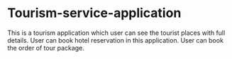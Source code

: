 # Tourism-service-application
This is a tourism application which user can see the tourist places with full details.
User can book hotel reservation in this application.
User can book the order of tour package.
